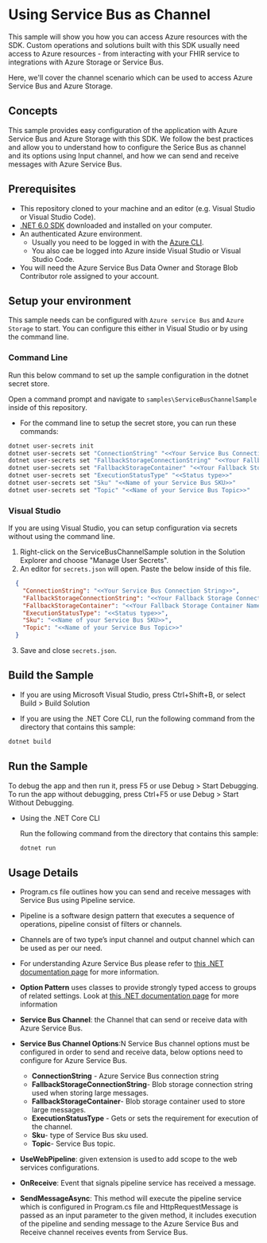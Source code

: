 # Using Service Bus as Channel

This sample will show you how you can access Azure resources with the SDK. Custom operations and solutions built with this SDK usually need access to Azure resources - from interacting with your FHIR service to integrations with Azure Storage or Service Bus.

Here, we'll cover the channel scenario which can be used to access Azure Service Bus and Azure Storage.

## Concepts

This sample provides easy configuration of the application with Azure Service Bus and Azure Storage with this SDK. We follow the best practices and allow you to understand how to configure the Serice Bus as channel and its options using Input channel, and how we can send and receive messages with Azure Service Bus. 

## Prerequisites

- This repository cloned to your machine and an editor (e.g. Visual Studio or Visual Studio Code).
- [.NET 6.0 SDK](https://dotnet.microsoft.com/download) downloaded and installed on your computer.
- An authenticated Azure environment.
  - Usually you need to be logged in with the [Azure CLI](https://docs.microsoft.com/cli/azure/).
  - You also cae be logged into Azure inside Visual Studio or Visual Studio Code.
- You will need the Azure Service Bus Data Owner and Storage Blob Contributor role assigned to your account.

## Setup your environment

This sample needs can be configured with `Azure service Bus` and `Azure Storage` to start. You can configure this either in Visual Studio or by using the command line.

### Command Line

Run this below command to set up the sample configuration in the dotnet secret store.

Open a command prompt and navigate to `samples\ServiceBusChannelSample` inside of this repository.
- For the command line to setup the secret store, you can run these commands:

```bash
dotnet user-secrets init
dotnet user-secrets set "ConnectionString" "<<Your Service Bus Connection String>>"
dotnet user-secrets set "FallbackStorageConnectionString" "<<Your Fallback Storage Connection String>>"
dotnet user-secrets set "FallbackStorageContainer" "<<Your Fallback Storage Container Name>>"
dotnet user-secrets set "ExecutionStatusType" "<<Status type>>"
dotnet user-secrets set "Sku" "<<Name of your Service Bus SKU>>"
dotnet user-secrets set "Topic" "<<Name of your Service Bus Topic>>"
```

### Visual Studio

If you are using Visual Studio, you can setup configuration via secrets without using the command line.

 1. Right-click on the ServiceBusChannelSample solution in the Solution Explorer and choose "Manage User Secrets".
 2. An editor for `secrets.json` will open. Paste the below inside of this file.

```json
  {
    "ConnectionString": "<<Your Service Bus Connection String>>",
    "FallbackStorageConnectionString": "<<Your Fallback Storage Connection String>>",
    "FallbackStorageContainer": "<<Your Fallback Storage Container Name>>",
    "ExecutionStatusType": "<<Status type>>",
    "Sku": "<<Name of your Service Bus SKU>>",
    "Topic": "<<Name of your Service Bus Topic>>"
  }
```

3. Save and close `secrets.json`.

## Build the Sample 

- If you are using Microsoft Visual Studio, press Ctrl+Shift+B, or select Build > Build Solution 

- If you are using the .NET Core CLI, run the following command from the directory that contains this sample: 

```bash
dotnet build
```

## Run the Sample 

To debug the app and then run it, press F5 or use Debug > Start Debugging. To run the app without debugging, press Ctrl+F5 or use Debug > Start Without Debugging. 

- Using the .NET Core CLI 

    Run the following command from the directory that contains this sample: 

    ```bash
    dotnet run
    ```

## Usage Details 

- Program.cs file  outlines how you can send and receive messages with Service Bus using Pipeline service. 
- Pipeline is a software design pattern that executes a sequence of operations, pipeline consist of filters or channels. 
- Channels are of two type’s input channel and output channel which can be used as per our need. 
- For understanding Azure Service Bus please refer to [this .NET documentation page](https://docs.microsoft.com/en-us/azure/service-bus-messaging/service-bus-messaging-overview ) for more information. 
- **Option Pattern** uses classes to provide strongly typed access to groups of related settings. Look at [this .NET documentation page](https://docs.microsoft.com/en-us/aspnet/core/fundamentals/configuration/options?view=aspnetcore-6.0) for more information
- **Service Bus Channel**: the Channel that can send or receive data with Azure Service Bus. 
- **Service Bus Channel Options**:N Service Bus channel options must be configured in order to send and receive data, below options need to configure for Azure Service Bus. 
    - **ConnectionString** - Azure Service Bus connection string 
    - **FallbackStorageConnectionString**- Blob storage connection string used when storing large messages. 
    - **FallbackStorageContainer**- Blob storage container used to store large messages. 
    - **ExecutionStatusType** - Gets or sets the requirement for execution of the channel. 
    - **Sku**- type of Service Bus sku used. 
    - **Topic**- Service Bus topic. 

- **UseWebPipeline**: given extension is used to add scope to the web services configurations. 
- **OnReceive**: Event that signals pipeline service has received a message. 
- **SendMessageAsync**: This method will execute the pipeline service which is configured in Program.cs file and HttpRequestMessage is passed as an input parameter to the given method, it includes execution of the pipeline and sending message to the Azure Service Bus and Receive channel receives events from Service Bus.
